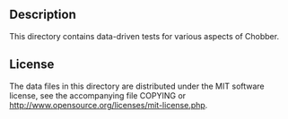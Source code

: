 Description
------------

This directory contains data-driven tests for various aspects of Chobber.

License
--------

The data files in this directory are distributed under the MIT software
license, see the accompanying file COPYING or
http://www.opensource.org/licenses/mit-license.php.


